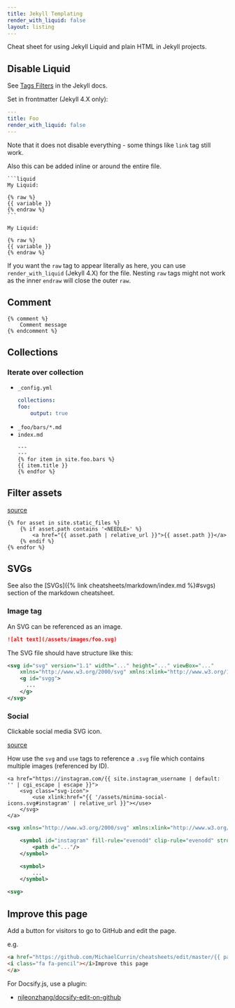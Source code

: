```yaml
---
title: Jekyll Templating
render_with_liquid: false
layout: listing
---
```


Cheat sheet for using Jekyll Liquid and plain HTML in Jekyll projects.


## Disable Liquid

See [Tags Filters](https://jekyllrb.com/docs/liquid/tags/) in the Jekyll docs.

Set in frontmatter (Jekyll 4.X only):

```yaml
---
title: Foo
render_with_liquid: false
---
```

Note that it does not disable everything - some things like `link` tag still work.

Also this can be added inline or around the entire file.

    ```liquid
    My Liquid:

    {% raw %}
    {{ variable }}
    {% endraw %}
    ```

```liquid
My Liquid:

{% raw %}
{{ variable }}
{% endraw %}
```

If you want the `raw` tag to appear literally as here, you can use `render_with_liquid` (Jekyll 4.X) for the file. Nesting `raw` tags might not work as the inner `endraw` will close the outer `raw`.


## Comment

```liquid
{% comment %}
    Comment message
{% endcomment %}
```

## Collections

### Iterate over collection

- `_config.yml`
    ```yaml
    collections:
    foo:
        output: true
    ```
- `_foo/bars/*.md`
- `index.md`
    ```liquid
    ---
    ---
    {% for item in site.foo.bars %}
    {{ item.title }}
    {% endfor %}
    ```


## Filter assets

[source](https://stackoverflow.com/questions/17677094/jekyll-for-loop-over-all-images-in-a-folder)

```liquid
{% for asset in site.static_files %}
    {% if asset.path contains '<NEEDLE>' %}
        <a href="{{ asset.path | relative_url }}">{{ asset.path }}</a>
    {% endif %}
{% endfor %}
```


## SVGs

See also the [SVGs]({% link cheatsheets/markdown/index.md %}#svgs) section of the markdown cheatsheet.

### Image tag

An SVG can be referenced as an image.

```markdown
![alt text](/assets/images/foo.svg)
```

The SVG file should have structure like this:

```xml
<svg id="svg" version="1.1" width="..." height="..." viewBox="..."
    xmlns="http://www.w3.org/2000/svg" xmlns:xlink="http://www.w3.org/1999/xlink">
    <g id="svgg">
      ...
    </g>
</svg>
```

### Social

Clickable social media SVG icon.

[source](https://github.com/jekyll/minima/blob/master/_includes/social.html)

How use the `svg` and `use` tags to reference a `.svg` file which contains multiple images (referenced by ID).


```liquid
<a href="https://instagram.com/{{ site.instagram_username | default: '' | cgi_escape | escape }}">
    <svg class="svg-icon">
        <use xlink:href="{{ '/assets/minima-social-icons.svg#instagram' | relative_url }}"></use>
    </svg>
</a>
```

```xml
<svg xmlns="http://www.w3.org/2000/svg" xmlns:xlink="http://www.w3.org/1999/xlink">

    <symbol id="instagram" fill-rule="evenodd" clip-rule="evenodd" stroke-linejoin="round" stroke-miterlimit="1.414">
        <path d="..."/>
    </symbol>

    <symbol>
        ...
    </symbol>

<svg>
```

## Improve this page

Add a button for visitors to go to GitHub and edit the page.

e.g.

```html
<a href="https://github.com/MichaelCurrin/cheatsheets/edit/master/{{ page.path }}">
<i class="fa fa-pencil"></i>Improve this page
</a>
```

For Docsify.js, use a plugin:

- [njleonzhang/docsify-edit-on-github](https://github.com/njleonzhang/docsify-edit-on-github)
